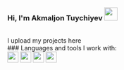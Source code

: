 ### Hi, I'm Akmaljon Tuychiyev <img src="https://media3.giphy.com/media/gM5qFksULw54NMWyry/giphy.gif?cid=790b76112fbff37646d7dfff5ff600ddd3cfba3ccc5d4b96&rid=giphy.gif&ct=s" width="30px">
<br/>
I upload my projects here
<br/>
### Languages and tools I work with:
<br/>
<code><img src="https://png.pngtree.com/png-vector/20190406/ourmid/pngtree-html-file-document-icon-png-image_913761.jpg" height="25px"></code>
<code><img src="https://user-images.githubusercontent.com/69594721/213153491-57f31f71-5a66-41a2-bca5-4e639792bdc2.png" height="25px"></code>
<code><img src="https://mpng.subpng.com/20180904/xhu/kisspng-logo-image-computer-icons-php-portable-network-gra-william-davies-meng-mongodb-5b8e9698822d99.0636011515360713205332.jpg" height="25px"></code>
<code><img src="https://upload.wikimedia.org/wikipedia/commons/thumb/9/9a/Laravel.svg/1969px-Laravel.svg.png" height="25px"></code>
